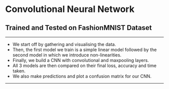 # Convolutional Neural Network
## Trained and Tested on FashionMNIST Dataset
---
- We start off by gathering and visualising the data.
- Then, the first model we train is a simple linear model followed by the second model in which we introduce non-linearities.
- Finally, we build a CNN with convolutional and maxpooling layers.
- All 3 models are then compared on their final loss, accuracy and time taken.
- We also make predictions and plot a confusion matrix for our CNN.
---